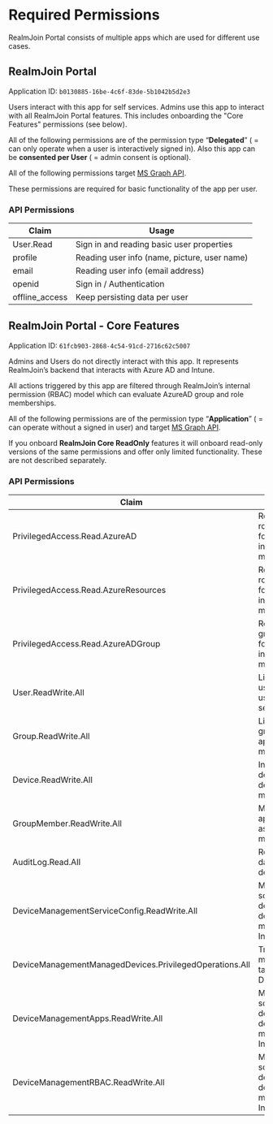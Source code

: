 # Required Permissions

RealmJoin Portal consists of multiple apps which are used for different use cases.

## RealmJoin Portal

Application ID: `b0130885-16be-4c6f-83de-5b1042b5d2e3`

Users interact with this app for self services. Admins use this app to interact with all RealmJoin Portal features. This includes onboarding the "Core Features" permissions (see below).&#x20;

All of the following permissions are of the permission type “**Delegated**” ( = can only operate when a user is interactively signed in). Also this app can be **consented per User** ( = admin consent is optional).

All of the following permissions target [MS Graph API](https://docs.microsoft.com/en-us/graph/api/overview?view=graph-rest-1.0).

These permissions are required for basic functionality of the app per user.

### API Permissions

| Claim          | Usage                                        |
| -------------- | -------------------------------------------- |
| User.Read      | Sign in and reading basic user properties    |
| profile        | Reading user info (name, picture, user name) |
| email          | Reading user info (email address)            |
| openid         | Sign in / Authentication                     |
| offline_access | Keep persisting data per user                |

## RealmJoin Portal - Core Features <a href="#b31d828b-8bcb-45fc-8d72-5418777a530b" id="b31d828b-8bcb-45fc-8d72-5418777a530b"></a>

Application ID: `61fcb903-2868-4c54-91cd-2716c62c5007`

Admins and Users do not directly interact with this app. It represents RealmJoin’s backend that interacts with Azure AD and Intune.

All actions triggered by this app are filtered through RealmJoin’s internal permission (RBAC) model which can evaluate AzureAD group and role memberships.

All of the following permissions are of the permission type “**Application**” ( = can operate without a signed in user) and target [MS Graph API](https://docs.microsoft.com/en-us/graph/api/overview?view=graph-rest-1.0).

If you onboard **RealmJoin Core ReadOnly** features it will onboard read-only versions of the same permissions and offer only limited functionality. These are not described separately.

### API Permissions

| Claim                                                   | Usage                                                                |
| ------------------------------------------------------- | -------------------------------------------------------------------- |
| PrivilegedAccess.Read.AzureAD                           | Read AzureAD roles (incl. PIM) for RealmJoin’s internal RBAC model   |
| PrivilegedAccess.Read.AzureResources                    | Read AzureAD roles (incl. PIM) for RealmJoin’s internal RBAC model   |
| PrivilegedAccess.Read.AzureADGroup                      | Read AzureAD groups (incl. PIM) for RealmJoin’s internal RBAC model  |
| User.ReadWrite.All                                      | List / Display users as well as user self-services                   |
| Group.ReadWrite.All                                     | List / Display groups as well as application group management        |
| Device.ReadWrite.All                                    | Interact with devices and device management                          |
| GroupMember.ReadWrite.All                               | Manage application assignment group memberships                      |
| AuditLog.Read.All                                       | Read last signin date of users and devices                           |
| DeviceManagementServiceConfig.ReadWrite.All             | Manage/automate software deployment and device management via Intune |
| DeviceManagementManagedDevices.PrivilegedOperations.All | Trigger device management tasks like "Scan Device"                   |
| DeviceManagementApps.ReadWrite.All                      | Manage/automate software deployment and device management via Intune |
| DeviceManagementRBAC.ReadWrite.All                      | Manage/automate software deployment and device management via Intune |


